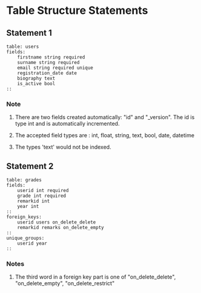 # Table Structure Statements 

## Statement 1

```
table: users
fields:
	firstname string required
	surname string required
	email string required unique
	registration_date date
	biography text
	is_active bool
::
```

### Note

1.	There are two fields created automatically: "id" and "\_version". The id is type int and is automatically incremented.

2.	The accepted field types are : int, float, string, text, bool, date, datetime

3.	The types 'text' would not be indexed.

## Statement 2

```
table: grades
fields:
	userid int required
	grade int required
	remarkid int
	year int
::
foreign_keys:
	userid users on_delete_delete
	remarkid remarks on_delete_empty
::
unique_groups:
	userid year
::
``` 

### Notes 

1.	The third word in a foreign key part is one of "on_delete_delete", "on_delete_empty", "on_delete_restrict"